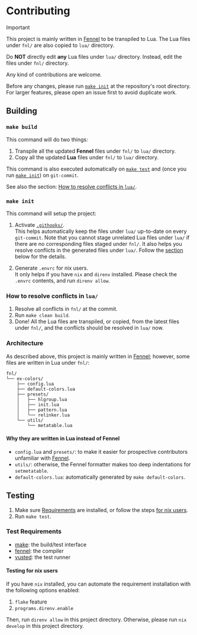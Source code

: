 # Contributing

> [!IMPORTANT]
> This project is mainly written in [Fennel][] to be transpiled to Lua.
> The Lua files under `fnl/` are also copied to `lua/` directory.
>
> Do **NOT** directly edit **any** Lua files under `lua/` directory.
> Instead, edit the files under `fnl/` directory.

Any kind of contributions are welcome.

Before any changes,
please run [`make init`](#make-init)
at the repository's root directory.
For larger features,
please open an issue first to avoid duplicate work.

## Building

### `make build`

This command will do two things:

1. Transpile all the updated **Fennel** files
   under `fnl/` to `lua/` directory.
2. Copy all the updated **Lua** files
   under `fnl/` to `lua/` directory.

This command is also executed automatically on [`make test`](#testing)
and
(once you run [`make init`](#make-init))
on `git-commit`.

See also the section:
[How to resolve conflicts in `lua/`](#how-to-resolve-conflicts-in-lua).

### `make init`

This command will setup the project:

1. Activate [`.githooks/`](./.githooks).\
   This helps automatically keep the files under `lua/` up-to-date on every
   `git-commit`.
   Note that you cannot stage unrelated Lua files under `lua/`
   if there are no corresponding files staged under `fnl/`.
   It also helps you resolve conflicts in the generated files under `lua/`.
   Follow the [section](#how-to-resolve-conflicts-in-lua) below
   for the details.

2. Generate `.envrc` for nix users.\
   It only helps if you have `nix` and `direnv` installed.
   Please check the `.envrc` contents, and run `direnv allow`.

### How to resolve conflicts in `lua/`

1. Resolve all conflicts in `fnl/` at the commit.
2. Run `make clean build`.
3. Done!
   All the Lua files are transpiled, or copied,
   from the latest files under `fnl/`,
   and the conflicts should be resolved in `lua/` now.

### Architecture

As described above, this project is mainly written in [Fennel][];
however, some files are written in Lua under `fnl/`:

```tree
fnl/
└── ex-colors/
    ├── config.lua
    ├── default-colors.lua
    ├── presets/
    │   ├── hlgroup.lua
    │   ├── init.lua
    │   ├── pattern.lua
    │   └── relinker.lua
    └── utils/
        └── metatable.lua
```

#### Why they are written in Lua instead of Fennel

- `config.lua` and `presets/`:
  to make it easier for prospective contributors unfamiliar with [Fennel][].
- `utils/`:
  otherwise, the Fennel formatter makes too deep indentations for `setmetatable`.
- `default-colors.lua`:
  automatically generated by `make default-colors`.

## Testing

1. Make sure [Requirements](#test-requirements) are installed,
   or follow the steps [for nix users](#testing-for-nix-users).
2. Run `make test`.

### Test Requirements

- [make][]: the build/test interface
- [fennel][]: the compiler
- [vusted][]: the test runner

#### Testing for nix users

If you have `nix` installed,
you can automate the requirement installation
with the following options enabled:

1. `flake` feature
2. `programs.direnv.enable`

Then, run `direnv allow` in this project directory.
Otherwise, please run `nix develop` in this project directory.

[fennel]: https://sr.ht/~technomancy/fennel/
[make]: https://www.gnu.org/software/make/manual/html_node/index.html
[vusted]: https://github.com/notomo/vusted
